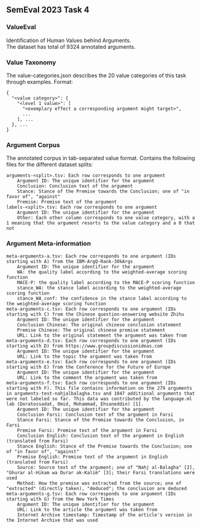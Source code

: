 ## SemEval 2023 Task 4

### ValueEval
Identification of Human Values behind Arguments.  
The dataset has total of 9324 annotated arguments.

### Value Taxonomy
The value-categories.json describes the 20 value categories of this task through examples. Format:
```
{
  "<value category>": {
    "<level 1 value>": [
      "<exemplary effect a corresponding argument might target>",
      ...
    ], ...
  }, ...
}
```

### Argument Corpus
The annotated corpus in tab-separated value format. Contains the following files for the different dataset splits:

    arguments-<split>.tsv: Each row corresponds to one argument
        Argument ID: The unique identifier for the argument
        Conclusion: Conclusion text of the argument
        Stance: Stance of the Premise towards the Conclusion; one of "in favor of", "against"
        Premise: Premise text of the argument
    labels-<split>.tsv: Each row corresponds to one argument
        Argument ID: The unique identifier for the argument
        Other: Each other column corresponds to one value category, with a 1 meaning that the argument resorts to the value category and a 0 that not

### Argument Meta-information
    meta-arguments-a.tsv: Each row corresponds to one argument (IDs starting with A) from the IBM-ArgQ-Rank-30kArgs
        Argument ID: The unique identifier for the argument
        WA: the quality label according to the weighted-average scoring function
        MACE-P: the quality label according to the MACE-P scoring function
        stance_WA: the stance label according to the weighted-average scoring function
        stance_WA_conf: the confidence in the stance label according to the weighted-average scoring function
    meta-arguments-c.tsv: Each row corresponds to one argument (IDs starting with C) from the Chinese question-answering website Zhihu
        Argument ID: The unique identifier for the argument
        Conclusion Chinese: The original chinese conclusion statement
        Premise Chinese: The original chinese premise statement
        URL: Link to the original statement the argument was taken from
    meta-arguments-d.tsv: Each row corresponds to one argument (IDs starting with D) from https://www.groupdiscussionideas.com
        Argument ID: The unique identifier for the argument
        URL: Link to the topic the argument was taken from
    meta-arguments-e.tsv: Each row corresponds to one argument (IDs starting with E) from the Conference for the Future of Europe
        Argument ID: The unique identifier for the argument
        URL: Link to the comment the argument was taken from
    meta-arguments-f.tsv: Each row corresponds to one argument (IDs starting with F). This file contains information on the 279 arguments in arguments-test-nahjalbalagha.tsv and 1047 additional arguments that were not labeled so far. This data was contributed by the language.ml lab (Doratossadat, Omid, Mohammad, Ehsaneddin) [1].
        Argument ID: The unique identifier for the argument
        Conclusion Farsi: Conclusion text of the argument in Farsi
        Stance Farsi: Stance of the Premise towards the Conclusion, in Farsi
        Premise Farsi: Premise text of the argument in Farsi
        Conclusion English: Conclusion text of the argument in English (translated from Farsi)
        Stance English: Stance of the Premise towards the Conclusion; one of "in favor of", "against"
        Premise English: Premise text of the argument in English (translated from Farsi)
        Source: Source text of the argument; one of "Nahj al-Balagha" [2], "Ghurar al-Hikam wa Durar ak-Kalim" [3]; their Farsi translations were used
        Method: How the premise was extracted from the source; one of "extracted" (directly taken), "deduced"; the conclusion are deduced
    meta-arguments-g.tsv: Each row corresponds to one argument (IDs starting with G) from the New York Times
        Argument ID: The unique identifier for the argument
        URL: Link to the article the argument was taken from
        Internet Archive timestamp: Timestamp of the article's version in the Internet Archive that was used
